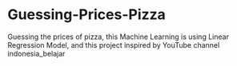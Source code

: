 # Guessing-Prices-Pizza
Guessing the prices of pizza, this Machine Learning is using Linear Regression Model, and this project inspired by YouTube channel indonesia_belajar
